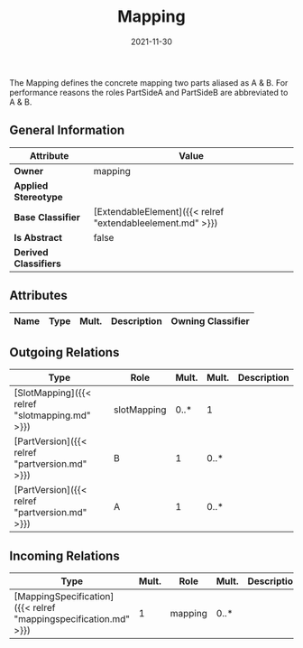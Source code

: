 ﻿---
title: Mapping
toc: false
type: specs
date: "2021-11-30"
draft: false
specification: VEC
version: 2.0.0-rc1
documentType: "Recommendation"
elementType: Class
classes:
  - Mapping
menu_name: vec-2.0.0-rc1
---
<p>The Mapping defines the concrete mapping two parts aliased as A &amp; B. For performance reasons the roles PartSideA and PartSideB are abbreviated to A &amp; B. </p>

## General Information

| Attribute               | Value |
|-------------------------|-------|
| **Owner**               | mapping |
| **Applied Stereotype**  |   |
| **Base Classifier**     | [ExtendableElement]({{< relref "extendableelement.md" >}})<br/>  |
| **Is Abstract**         | false |
| **Derived Classifiers** |   |

## Attributes
|  Name  |  Type  |  Mult.  |  Description  |  Owning Classifier  |
|--------|--------|---------|---------------|--------------|

## Outgoing Relations
|    Type  |   Role   |   Mult.   |   Mult.   |   Description   |
|----------|----------|-----------|-----------|-----------------|
| [SlotMapping]({{< relref "slotmapping.md" >}}) | slotMapping | 0..* | 1 |  |
| [PartVersion]({{< relref "partversion.md" >}}) | B | 1 | 0..* |  |
| [PartVersion]({{< relref "partversion.md" >}}) | A | 1 | 0..* |  |
##  Incoming Relations
|    Type  |   Mult.  |   Role    |   Mult.   |   Description  |
|----------|----------|-----------|-----------|----------------|
| [MappingSpecification]({{< relref "mappingspecification.md" >}}) | 1 | mapping | 0..* |  |
